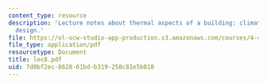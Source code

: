 ```yaml
---
content_type: resource
description: 'Lecture notes about thermal aspects of a building: climate-responsive
  design.'
file: https://ol-ocw-studio-app-production.s3.amazonaws.com/courses/4-401-introduction-to-building-technology-spring-2006/7d0bf2ec862861bdb319258c81e5b818_lec8.pdf
file_type: application/pdf
resourcetype: Document
title: lec8.pdf
uid: 7d0bf2ec-8628-61bd-b319-258c81e5b818
---
```

